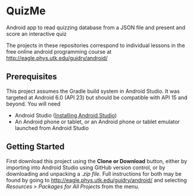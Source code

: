 # QuizMe
Android app to read quizzing database from a JSON file and present and score an interactive quiz

The projects in these repositories correspond to individual lessons 
in the free online android programming course at http://eagle.phys.utk.edu/guidry/android/ 

## Prerequisites
This project assumes the Gradle build system in Android Studio. It was targeted 
at Android 6.0 (API 23) but should be compatible with API 15 and beyond.  You 
will need

 - Android Studio (<a href="https://developer.android.com/studio/install.html" 
target="_new">Installing Android Studio</a>)
 - An Android phone or tablet, or an Android phone or tablet emulator launched from Android Studio

## Getting Started
First download this project using the <b>Clone or Download</b> button, either by 
importing into Android Studio using GitHub version control, or by downloading 
and unpacking a <i>.zip file.</i>  Full instructions for both may be found by 
going to 
http://eagle.phys.utk.edu/guidry/android/ and selecting <i>Resources > Packages 
for All Projects</i> from the menu.
